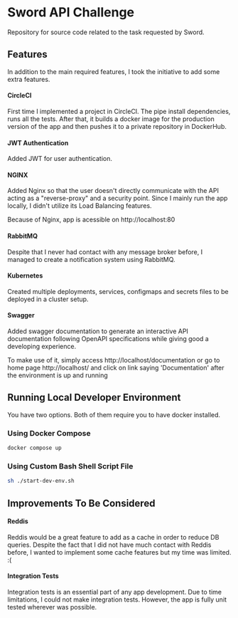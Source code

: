 # Sword API Challenge

Repository for source code related to the task requested by Sword.

## Features

In addition to the main required features, I took the initiative to add some extra features.

#### CircleCI

First time I implemented a project in CircleCI. The pipe install dependencies, runs all the tests. After that, it builds a docker image for the production version of the app and then pushes it to a private repository in DockerHub.

#### JWT Authentication

Added JWT for user authentication.

#### NGINX

Added Nginx so that the user doesn't directly communicate with the API acting as a "reverse-proxy" and a security point. Since I mainly run the app locally, I didn't utilize its Load Balancing features.

Because of Nginx, app is acessible on http://localhost:80

#### RabbitMQ

Despite that I never had contact with any message broker before, I managed to create a notification system using RabbitMQ.

#### Kubernetes

Created multiple deployments, services, configmaps and secrets files to be deployed in a cluster setup.

#### Swagger

Added swagger documentation to generate an interactive API documentation following OpenAPI specifications while giving good a developing experience.

To make use of it, simply access http://localhost/documentation or go to home page http://localhost/ and click on link saying 'Documentation' after the environment is up and running

## Running Local Developer Environment

You have two options. Both of them require you to have docker installed.

### Using Docker Compose

```bash
docker compose up
```

### Using Custom Bash Shell Script File

```bash
sh ./start-dev-env.sh
```

## Improvements To Be Considered

#### Reddis

Reddis would be a great feature to add as a cache in order to reduce DB queries. Despite the fact that I did not have much contact with Reddis before, I wanted to implement some cache features but my time was limited. :(

#### Integration Tests

Integration tests is an essential part of any app development. Due to time limitations, I could not make integration tests. However, the app is fully unit tested wherever was possible.
